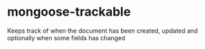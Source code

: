 mongoose-trackable
==================

Keeps track of when the document has been created, updated and optionally when some fields has changed
